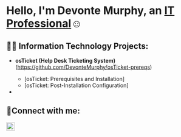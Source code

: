  <h1>Hello, I'm Devonte Murphy, an <a href="https://www.linkedin.com/in/devonte-murphy-832810346/">IT Professional</a>☺</h1>

<h2>👨‍💻 Information Technology Projects:</h2>

- <b>osTicket (Help Desk Ticketing System)</b> (https://github.com/DevonteMurphy/osTicket-prereqs) 
  - [osTicket: Prerequisites and Installation]
  - [osTicket: Post-Installation Configuration]
    
 - <b>

<h2>🤳Connect with me:</h2>

[<img align="left" alt="DevonteMurphy | LinkedIn" width="22px" src="https://cdn.jsdelivr.net/npm/simple-icons@v3/icons/linkedin.svg" />][linkedin]

[linkedin]: https://www.linkedin.com/in/devonte-murphy-832810346/
